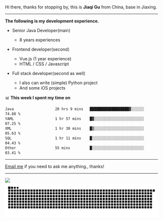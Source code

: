 Hi there, thanks for stopping by, this is **Jiaqi Gu** from China, base in Jiaxing.

---

**The following is my development experience.**

- Senior Java Developer(main)
  - 8 years experiences

- Frontend developer(second)
  - Vue.js (1 year experience)
  - HTML / CSS / Javascript
  
- Full stack developer(second as well)
  - I also can write (simple) Python project
  - And some iOS projects

📊 **This week I spent my time on**
<!--START_SECTION:waka-->

```text
Java                   20 hrs 9 mins   ██████████████████▓░░░░░░   74.88 %
YAML                   1 hr 57 mins    █▓░░░░░░░░░░░░░░░░░░░░░░░   07.25 %
XML                    1 hr 30 mins    █▒░░░░░░░░░░░░░░░░░░░░░░░   05.63 %
SQL                    1 hr 11 mins    █░░░░░░░░░░░░░░░░░░░░░░░░   04.43 %
Other                  55 mins         █░░░░░░░░░░░░░░░░░░░░░░░░   03.41 %
```

<!--END_SECTION:waka-->

---

[Email me](mailto:htk2klwgr@mozmail.com?subject=Hiring_from_GitHub) if you need to ask me anything., thanks!

---

![]( https://visitor-badge.glitch.me/badge?page_id=githubgujiaqi)
![]( https://github.com/droid-Q/droid-Q/raw/output/github-contribution-grid-snake.svg#gh-dark-mode-only)
